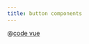 ```yaml
---
title: button components
---
```


<test-button></test-button>



@[code vue](../../docs/.vuepress/components/test/button.vue)